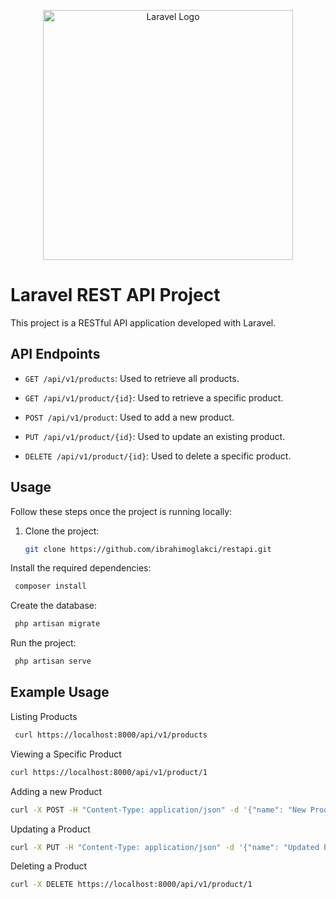 <p align="center"><a href="https://laravel.com" target="_blank"><img src="https://raw.githubusercontent.com/laravel/art/master/logo-lockup/5%20SVG/2%20CMYK/1%20Full%20Color/laravel-logolockup-cmyk-red.svg" width="400" alt="Laravel Logo"></a></p>

# Laravel REST API Project

This project is a RESTful API application developed with Laravel.

## API Endpoints

- `GET /api/v1/products`: Used to retrieve all products.

- `GET /api/v1/product/{id}`: Used to retrieve a specific product.

- `POST /api/v1/product`: Used to add a new product.

- `PUT /api/v1/product/{id}`: Used to update an existing product.

- `DELETE /api/v1/product/{id}`: Used to delete a specific product.

## Usage

Follow these steps once the project is running locally:

1. Clone the project:
   ```bash
   git clone https://github.com/ibrahimoglakci/restapi.git
    ```

Install the required dependencies:
 ```bash
  composer install
 ```

Create the database:
 ```bash
  php artisan migrate
```

Run the project:
 ```bash
  php artisan serve
```


## Example Usage

Listing Products

 ```bash
  curl https://localhost:8000/api/v1/products
```

Viewing a Specific Product
```bash
curl https://localhost:8000/api/v1/product/1
```

Adding a new Product

```bash
curl -X POST -H "Content-Type: application/json" -d '{"name": "New Product", "price": 20.0}' https://localhost:8000/api/v1/product
```

Updating a Product

```bash
curl -X PUT -H "Content-Type: application/json" -d '{"name": "Updated Product", "price": 25.0}' https://localhost:8000/api/v1/product/1
```

Deleting a Product
```bash
curl -X DELETE https://localhost:8000/api/v1/product/1
```







   
